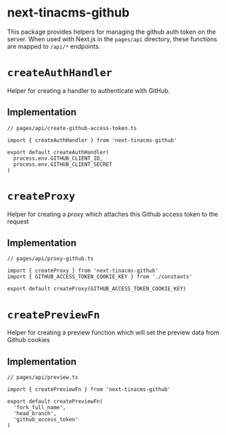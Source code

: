 # next-tinacms-github

This package provides helpers for managing the github auth token on the server.
When used with Next.js in the `pages/api` directory, these functions are mapped to `/api/*` endpoints.

# `createAuthHandler`
Helper for creating a handler to authenticate with GitHub.

## Implementation

```
// pages/api/create-github-access-token.ts

import { createAuthHandler } from 'next-tinacms-github'

export default createAuthHandler(
  process.env.GITHUB_CLIENT_ID,
  process.env.GITHUB_CLIENT_SECRET
)
```

# `createProxy`
Helper for creating a proxy which attaches this Github access token to the request

## Implementation

```
// pages/api/proxy-github.ts

import { createProxy } from 'next-tinacms-github'
import { GITHUB_ACCESS_TOKEN_COOKIE_KEY } from './constants'

export default createProxy(GITHUB_ACCESS_TOKEN_COOKIE_KEY)
```

# `createPreviewFn`
Helper for creating a preview function which will set the preview data from Github cookies

## Implementation

```
// pages/api/preview.ts

import { createPreviewFn } from 'next-tinacms-github'

export default createPreviewFn(
  'fork_full_name',
  'head_branch',
  'github_access_token'
)

```